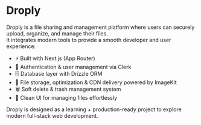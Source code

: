 # Droply

Droply is a file sharing and management platform where users can securely upload, organize, and manage their files.  
It integrates modern tools to provide a smooth developer and user experience:

- ⚡ Built with Next.js (App Router)
- 🔐 Authentication & user management via Clerk
- 🗄️ Database layer with Drizzle ORM
- 📂 File storage, optimization & CDN delivery powered by ImageKit
- 🗑️ Soft delete & trash management system
- 🎨 Clean UI for managing files effortlessly

Droply is designed as a learning + production-ready project to explore modern full-stack web development.
